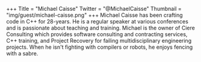 +++
Title = "Michael Caisse"
Twitter = "@MichaelCaisse"
Thumbnail = "img/guest/michael-caisse.png"
+++
Michael Caisse has been crafting code in C++ for 28-years. He is a regular speaker at various conferences and is passionate about teaching and training. Michael is the owner of Ciere Consulting which provides software consulting and contracting services, C++ training, and Project Recovery for failing multidisciplinary engineering projects. When he isn't fighting with compilers or robots, he enjoys fencing with a sabre.